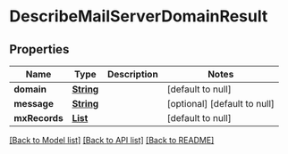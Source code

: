 # DescribeMailServerDomainResult
## Properties

Name | Type | Description | Notes
------------ | ------------- | ------------- | -------------
**domain** | [**String**](string.md) |  | [default to null]
**message** | [**String**](string.md) |  | [optional] [default to null]
**mxRecords** | [**List**](NameServerRecord.md) |  | [default to null]

[[Back to Model list]](../README.md#documentation-for-models) [[Back to API list]](../README.md#documentation-for-api-endpoints) [[Back to README]](../README.md)

